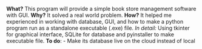 **What?** This program will provide a simple book store management software with GUI.
**Why?** It solved a real world problem.
**How?** It helped me experienced in working with database, GUI, and how to make a python program run as a standalone executable (.exe) file. 
*In detail:* Using tkinter for graphical interface, SQLite for database and pyinstaller to make executable file.
**To do**: 
    - Make its database live on the cloud instead of local